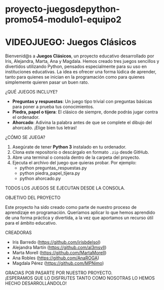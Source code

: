 # proyecto-juegosdepython-promo54-modulo1-equipo2
# VIDEOJUEGO: Juegos Clásicos

Bienvenid@s a **Juegos Clásicos**, un proyecto educativo desarrollado por Iris, Alejandra, Marta, Ana y Magdala. Hemos creado tres juegos sencillos y divertidos utilizando Python, pensados especialmente para su uso en instituciones educativas. La idea es ofrecer una forma lúdica de aprender, tanto para quienes se inician en la programación como para quienes simplemente quieren pasar un buen rato.

¿QUÉ JUEGOS INCLUYE?
- **Preguntas y respuestas**: Un juego tipo trivial con preguntas básicas para poner a prueba tus conocimientos.
- **Piedra, papel o tijera**: El clásico de siempre, donde podrás jugar contra el ordenador.
- **Ahorcado**: Adivina la palabra antes de que se complete el dibujo del ahorcado. ¡Elige bien tus letras!

¿CÓMO SE JUEGA?
1. Asegúrate de tener **Python 3** instalado en tu ordenador.
2. Clona este repositorio o descárgalo en formato `.zip` desde GitHub.
3. Abre una terminal o consola dentro de la carpeta del proyecto.
4. Ejecuta el archivo del juego que quieras probar. Por ejemplo:
    - python preguntas_respuestas.py  
    - python piedra_papel_tijera.py  
    - python ahorcado.py

TODOS LOS JUEGOS SE EJECUTAN DESDE LA CONSOLA.

OBJETIVO DEL PROYECTO

Este proyecto ha sido creado como parte de nuestro proceso de aprendizaje en programación. Queríamos aplicar lo que hemos aprendido de una forma práctica y divertida, a la vez que aportamos un recurso útil para el ámbito educativo.

CREADORAS  
- Iris Barredo (https://github.com/irisbdelsol)  
- Alejandra Martín (https://github.com/al3msvll)  
- Marta Morell (https://github.com/MartaMorell)  
- Ana Robles (https://github.com/AnaROGA)  
- Magdala Pérez (https://github.com/MPNimo)

GRACIAS POR PASARTE POR NUESTRO PROYECTO.  
¡ESPERAMOS QUE LO DISFRUTES TANTO COMO NOSOTRAS LO HEMOS HECHO DESARROLLÁNDOLO! 
